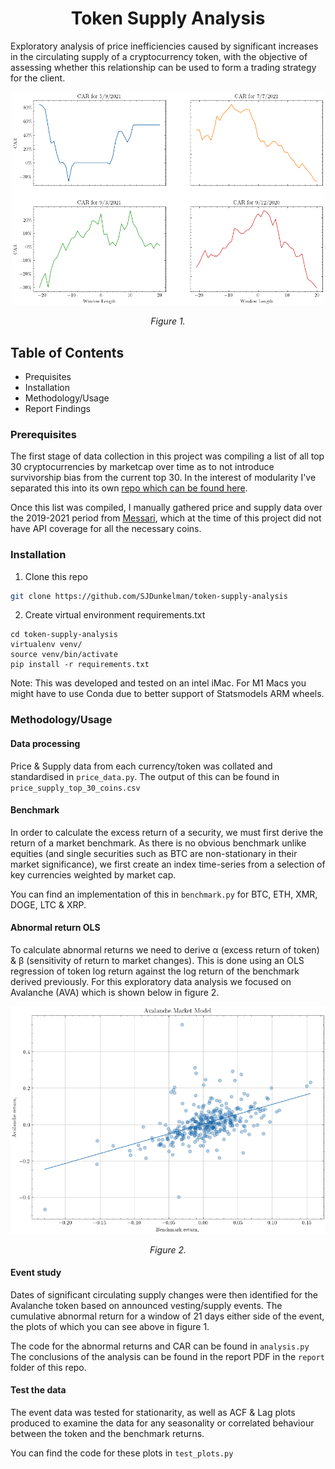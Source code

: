 <h1 align="center">Token Supply Analysis</h1>

Exploratory analysis of price inefficiencies caused by significant increases in the circulating supply of a cryptocurrency token, with the objective of assessing whether this relationship can be used to form a trading strategy for the client.

<!-- ![Cumulative Abnormal Returns for the event windows](/figures/avalanche_cumulative_return.png "Cumulative Abnormal Returns") -->
<div align="center">
<img src="/figures/avalanche_cumulative_return.png" alt="Cumulative Abnormal Returns for the event windows" width="500"/>
<p><i>Figure 1.</i></p>
  </div>

## Table of Contents

* Prequisites
* Installation
* Methodology/Usage
* Report Findings

### Prerequisites

The first stage of data collection in this project was compiling a list of all top 30 cryptocurrencies by marketcap over time as to not introduce survivorship bias from the current top 30. In the interest of modularity I've separated this into its own <a href="https://github.com/SJDunkelman/historical-cryptocurrency-leaders">repo which can be found here</a>.

Once this list was compiled, I manually gathered price and supply data over the 2019-2021 period from <a href="www.messari.io">Messari</a>, which at the time of this project did not have API coverage for all the necessary coins.

### Installation

1. Clone this repo

```bash
git clone https://github.com/SJDunkelman/token-supply-analysis
```

2. Create virtual environment requirements.txt

```
cd token-supply-analysis
virtualenv venv/
source venv/bin/activate
pip install -r requirements.txt
```

Note: This was developed and tested on an intel iMac. For M1 Macs you might have to use Conda due to better support of Statsmodels ARM wheels. 

### Methodology/Usage
#### Data processing
Price & Supply data from each currency/token was collated and standardised in <code>price_data.py</code>. The output of this can be found in <code>price_supply_top_30_coins.csv</code>

#### Benchmark
In order to calculate the excess return of a security, we must first derive the return of a market benchmark. As there is no obvious benchmark unlike equities (and single securities such as BTC are non-stationary in their market significance), we first create an index time-series from a selection of key currencies weighted by market cap. 

You can find an implementation of this in <code>benchmark.py</code> for BTC, ETH, XMR, DOGE, LTC & XRP.

#### Abnormal return OLS

To calculate abnormal returns we need to derive α (excess return of token) & β (sensitivity of return to market changes). This is done using an OLS regression of token log return against the log return of the benchmark derived previously. For this exploratory data analysis we focused on Avalanche (AVA) which is shown below in figure 2.

![An OLS regression of Avalanche against a market benchmark](/figures/avalanche_market_regression.png "OLS regression")
<p align="center"><i>Figure 2.</i></p>

#### Event study
Dates of significant circulating supply changes were then identified for the Avalanche token based on announced vesting/supply events. The cumulative abnormal return for a window of 21 days either side of the event, the plots of which you can see above in figure 1.

The code for the abnormal returns and CAR can be found in <code>analysis.py</code> 
The conclusions of the analysis can be found in the report PDF in the <code>report</code> folder of this repo.

#### Test the data
The event data was tested for stationarity, as well as ACF & Lag plots produced to examine the data for any seasonality or correlated behaviour between the token and the benchmark returns.

You can find the code for these plots in <code>test_plots.py</code>
